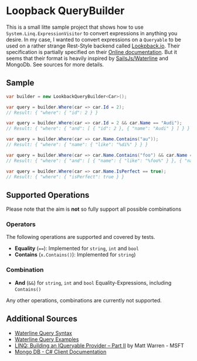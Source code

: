 Loopback QueryBuilder
=====================

This is a small litte sample project that shows how to use `System.Linq.ExpressionVisitor` to convert expressions in anything you desire. 
In my case, I wanted to convert expressions on a `Queryable` to be used on a rather strange Rest-Style backend called [Lookpback.io](https://loopback.io/). Their specification is partially specified on their [Online documentation](https://loopback.io/doc/en/lb3/Where-filter.html). But it seems that their format is heavily inspired by [SailsJs/Waterline](http://waterlinejs.org/) and MongoDb. See sources for more details.

## Sample
```c#
var builder = new LookbackQueryBuilder<Car>();

var query = builder.Where(car => car.Id = 2);
// Result: { "where": { "id": 2 } }

var query = builder.Where(car => car.Id = 2 && car.Name == "Audi");
// Result: { "where": { "and": [ { "id": 2 }, { "name": "Audi" } ] } }

var query = builder.Where(car => car.Name.Contains("au"));
// Result: { "where": { "name": { "like": "%di%" } } }

var query = builder.Where(car => car.Name.Contains("foo") && car.Name == "bla");
// Result: { "where": { "and": [ { "name": { "like": "%foo%" } }, { "name": "bla" } ] } }

var query = builder.Where(car => car.Name.IsPerfect == true);
// Result: { "where": { "isPerfect": true } }
```

## Supported Operations
Please note that the aim is **not** so fully support all possible combinations

### Operators
The following operations are supported and covered by tests.
* **Equality** (`==`): Implemented for `string`, `int` and `bool`
* **Contains** (`x.Contains()`): Implemented for `string`)

### Combination
* **And** (`&&`) for `string`, `int` and `bool` Equality-Expressions, including `Contains()`

Any other operations, combinations are currently not supported.

## Additional Sources
* [Waterline Query Syntax](https://sailsjs.com/documentation/concepts/models-and-orm/query-language)
* [Waterline Query Examples](https://github.com/sailshq/waterline-query-docs/blob/master/docs/criteria.md)
* [LINQ: Building an IQueryable Provider – Part II](https://blogs.msdn.microsoft.com/mattwar/2007/07/31/linq-building-an-iqueryable-provider-part-ii/) by Matt Warren - MSFT
* [Mongo DB - C# Client Documentation](https://mongodb-documentation.readthedocs.io/en/latest/ecosystem/tutorial/use-linq-queries-with-csharp-driver.html)


